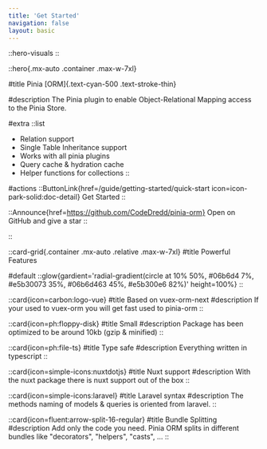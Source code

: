 ```yaml
---
title: 'Get Started'
navigation: false
layout: basic
---
```


::hero-visuals
::

::hero{.mx-auto .container .max-w-7xl}

#title
Pinia [ORM]{.text-cyan-500 .text-stroke-thin}

#description
The Pinia plugin to enable Object-Relational Mapping access to the Pinia Store.

#extra
::list
- Relation support
- Single Table Inheritance support
- Works with all pinia plugins
- Query cache & hydration cache
- Helper functions for collections
::

#actions
::ButtonLink{href=/guide/getting-started/quick-start icon=icon-park-solid:doc-detail}
Get Started
::

::Announce{href=https://github.com/CodeDredd/pinia-orm}
Open on GitHub and give a star
::

::

::card-grid{.container .mx-auto .relative .max-w-7xl}
#title
Powerful Features

#default
  ::glow{gardient='radial-gradient(circle at 10% 50%, #06b6d4 7%, #e5b30073 35%, #06b6d463 45%, #e5b300e6 82%)' height=100%}
  ::

  ::card{icon=carbon:logo-vue}
  #title
  Based on vuex-orm-next
  #description 
  If your used to vuex-orm you will get fast used to pinia-orm
  ::

  ::card{icon=ph:floppy-disk}
  #title
  Small
  #description
  Package has been optimized to be around 10kb (gzip & minified)
  ::
  
  ::card{icon=ph:file-ts}
  #title
  Type safe
  #description
  Everything written in typescript
  ::

  ::card{icon=simple-icons:nuxtdotjs}
  #title
  Nuxt support
  #description
  With the nuxt package there is nuxt support out of the box
  ::

  ::card{icon=simple-icons:laravel}
  #title
  Laravel syntax
  #description
  The methods naming of models & queries is oriented from laravel.
  ::

  ::card{icon=fluent:arrow-split-16-regular}
  #title
  Bundle Splitting
  #description
  Add only the code you need. Pinia ORM splits in different bundles like "decorators", "helpers", "casts", ...
  ::
